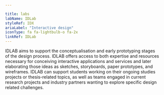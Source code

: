 ```yaml
---

title: labs
labName: IDLab
styleRef: IDX
ariaLabel: "Interactive design"
iconType: fa fa-lightbulb-o fa-2x
linkRef: IDLab
---
```

IDLAB aims to support the conceptualisation and early prototyping stages of the design process. IDLAB offers access to both expertise and resources necessary for conceiving interactive applications and services and later elaborating those ideas as sketches, storyboards, paper prototypes, and wireframes. IDLAB can support students working on their ongoing studies projects or thesis-related topics, as well as teams engaged in current research projects and industry partners wanting to explore specific design related challenges. 